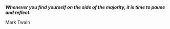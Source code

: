 _**Whenever you find yourself on the side of the majority, it is time to pause and reflect.**_

Mark Twain